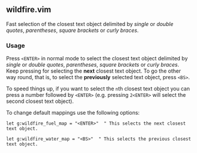 ## wildfire.vim

Fast selection of the closest text object delimited by *single* or *double quotes*, *parentheses*,
*square brackets* or *curly braces*.


### Usage

Press `<ENTER>` in normal mode to select the closest text object delimited by *single* or *double
quotes*, *parentheses*, *square brackets* or *curly braces*. Keep pressing for selecting the
**next** closest text object. To go the other way round, that is, to select the **previously**
selected text object, press `<BS>`.

To speed things up, if you want to select the `n`th closest text object you can press a number
followed by `<ENTER>` (e.g. pressing `2<ENTER>` will select the second closest text
object).

To change default mappings use the following options:

```vim
let g:wildfire_fuel_map = "<ENTER>"  " This selects the next closest text object.

let g:wildfire_water_map = "<BS>"  " This selects the previous closest text object.
```
